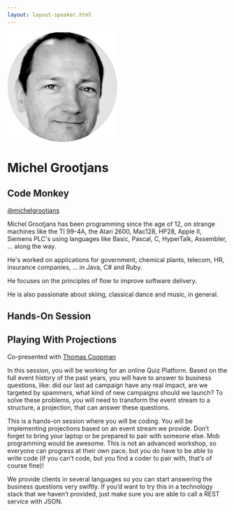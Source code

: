 ```yaml
---
layout: layout-speaker.html
---
```

<div class="container section featured-speaker">
  <div class="row">
    <div class="col-xs-12 col-sm-2 img-container">
      <img class="speaker-page-img" src="../img/speakers/Michel-Grootjans-ON.png">
    </div>
    <div class="col-xs-12 col-sm-10 copy-container">
        <h1 class="speaker-header">Michel Grootjans</h1>
        <h2 class="speaker-subtitle">Code Monkey</h2>
        <p class="copy"><a class="speaker-handle" href="https://twitter.com/michelgrootjans" target="_blank">@michelgrootjans</a></p>
        <p class="copy">Michel Grootjans has been programming since the age of 12, on strange machines like the TI 99-4A, the Atari 2600, Mac128, HP28, Apple II, Siemens PLC's using languages like Basic, Pascal, C, HyperTalk, Assembler, ... along the way.</p>
        <p class="copy">He's worked on applications for government, chemical plants, telecom, HR, insurance companies, ... in Java, C# and Ruby.</p>
 <p class="copy">He focuses on the principles of flow to improve software delivery.</p> 
        <p class="copy">He is also passionate about skiing, classical dance and music, in general.</p>
        <h2 class="speaker-subheader">Hands-On Session</h2>
        <h2 class="speaker-subheader gold">Playing With Projections</h2>
        <p class="copy">Co-presented with <a href="thomas-coopman.html">Thomas Coopman</a></p>
        <p class="copy">In this session, you will be working for an online Quiz Platform. Based on the full event history of the past years, you will have to answer to business questions, like: did our last ad campaign have any real impact, are we targeted by spammers, what kind of new campaigns should we launch? To solve these problems, you will need to transform the event stream to a structure, a projection, that can answer these questions.</p>
        <p class="copy">This is a hands-on session where you will be coding. You will be implementing projections based on an event stream we provide. Don’t forget to bring your laptop or be prepared to pair with someone else. Mob programming would be awesome. This is not an advanced workshop, so everyone can progress at their own pace, but you do have to be able to write code (if you can’t code, but you find a coder to pair with, that’s of course fine)!</p>
        <p class="copy">We provide clients in several languages so you can start answering the business questions very swiftly. If you’d want to try this in a technology stack that we haven’t provided, just make sure you are able to call a REST service with JSON.</p>
    </div>
  </div>
</div>